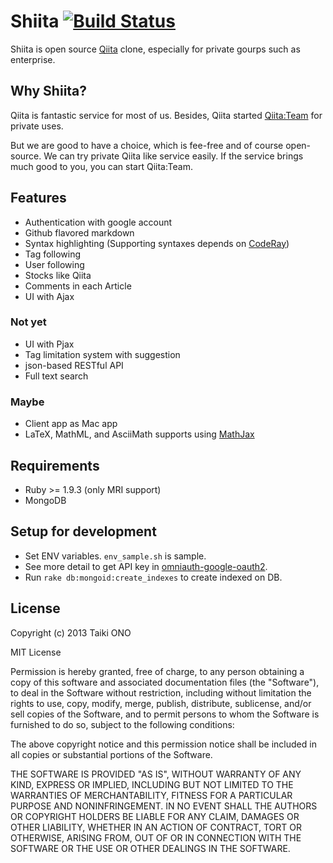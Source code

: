 # Shiita [![Build Status](https://travis-ci.org/taiki45/shiita.png?branch=master)](https://travis-ci.org/taiki45/shiita)
Shiita is open source [Qiita](http://qiita.com/) clone, especially for private gourps such as enterprise.

## Why Shiita?
Qiita is fantastic service for most of us. Besides, Qiita started [Qiita:Team](https://teams.qiita.com/) for private uses.

But we are good to have a choice, which is fee-free and of course open-source.
We can try private Qiita like service easily. If the service brings much good to you, you can start Qiita:Team.

## Features
- Authentication with google account
- Github flavored markdown
- Syntax highlighting (Supporting syntaxes depends on [CodeRay](http://coderay.rubychan.de/))
- Tag following
- User following
- Stocks like Qiita
- Comments in each Article
- UI with Ajax

### Not yet
- UI with Pjax
- Tag limitation system with suggestion
- json-based RESTful API
- Full text search

### Maybe
- Client app as Mac app
- LaTeX, MathML, and AsciiMath supports using [MathJax](https://github.com/mathjax/MathJax/)

## Requirements
- Ruby >= 1.9.3 (only MRI support)
- MongoDB

## Setup for development
* Set ENV variables. `env_sample.sh` is sample.
* See more detail to get API key in [omniauth-google-oauth2](https://github.com/zquestz/omniauth-google-oauth2).
* Run `rake db:mongoid:create_indexes` to create indexed on DB.

## License
Copyright (c) 2013 Taiki ONO

MIT License

Permission is hereby granted, free of charge, to any person obtaining
a copy of this software and associated documentation files (the
"Software"), to deal in the Software without restriction, including
without limitation the rights to use, copy, modify, merge, publish,
distribute, sublicense, and/or sell copies of the Software, and to
permit persons to whom the Software is furnished to do so, subject to
the following conditions:

The above copyright notice and this permission notice shall be
included in all copies or substantial portions of the Software.

THE SOFTWARE IS PROVIDED "AS IS", WITHOUT WARRANTY OF ANY KIND,
EXPRESS OR IMPLIED, INCLUDING BUT NOT LIMITED TO THE WARRANTIES OF
MERCHANTABILITY, FITNESS FOR A PARTICULAR PURPOSE AND
NONINFRINGEMENT. IN NO EVENT SHALL THE AUTHORS OR COPYRIGHT HOLDERS BE
LIABLE FOR ANY CLAIM, DAMAGES OR OTHER LIABILITY, WHETHER IN AN ACTION
OF CONTRACT, TORT OR OTHERWISE, ARISING FROM, OUT OF OR IN CONNECTION
WITH THE SOFTWARE OR THE USE OR OTHER DEALINGS IN THE SOFTWARE.
